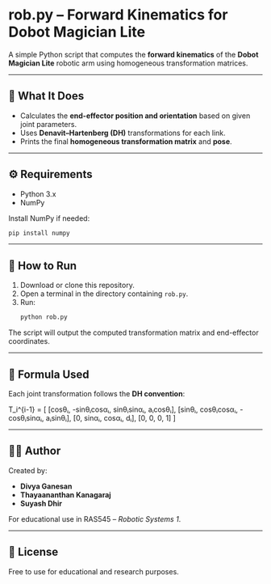 # rob.py – Forward Kinematics for Dobot Magician Lite

A simple Python script that computes the **forward kinematics** of the **Dobot Magician Lite** robotic arm using homogeneous transformation matrices.

---

## 🧠 What It Does

- Calculates the **end-effector position and orientation** based on given joint parameters.  
- Uses **Denavit–Hartenberg (DH)** transformations for each link.  
- Prints the final **homogeneous transformation matrix** and **pose**.

---

## ⚙️ Requirements

- Python 3.x  
- NumPy  

Install NumPy if needed:
```bash
pip install numpy
```

---

## 🚀 How to Run

1. Download or clone this repository.  
2. Open a terminal in the directory containing `rob.py`.  
3. Run:
   ```bash
   python rob.py
   ```

The script will output the computed transformation matrix and end-effector coordinates.

---

## 🔢 Formula Used

Each joint transformation follows the **DH convention**:

T_i^{i-1} = [
 [cosθᵢ, -sinθᵢcosαᵢ,  sinθᵢsinαᵢ,  aᵢcosθᵢ],
 [sinθᵢ,  cosθᵢcosαᵢ, -cosθᵢsinαᵢ,  aᵢsinθᵢ],
 [0,      sinαᵢ,       cosαᵢ,       dᵢ],
 [0,      0,            0,           1]
]

---

## 👨‍💻 Author

Created by:
- **Divya Ganesan**
- **Thayaananthan Kanagaraj**
- **Suyash Dhir**

For educational use in RAS545 – *Robotic Systems 1*.

---

## 📜 License

Free to use for educational and research purposes.
